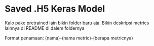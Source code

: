 # Saved .H5 Keras Model

Kalo pake pretrained lain bikin folder baru aja.
Bikin deskripsi metrics lainnya di README di dalem foldernya

Format penamaan: (nama)-(nama metric)-(berapa metricnya)
